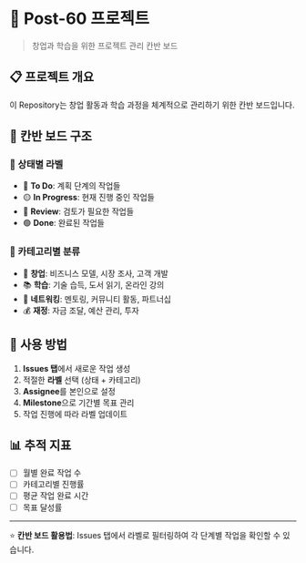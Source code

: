 # 🚀 Post-60 프로젝트

> 창업과 학습을 위한 프로젝트 관리 칸반 보드

## 📋 프로젝트 개요
이 Repository는 창업 활동과 학습 과정을 체계적으로 관리하기 위한 칸반 보드입니다.

## 🎯 칸반 보드 구조

### 📌 상태별 라벨
- 🔴 **To Do**: 계획 단계의 작업들
- 🟡 **In Progress**: 현재 진행 중인 작업들  
- 🔵 **Review**: 검토가 필요한 작업들
- 🟢 **Done**: 완료된 작업들

### 📂 카테고리별 분류
- 💼 **창업**: 비즈니스 모델, 시장 조사, 고객 개발
- 📚 **학습**: 기술 습득, 도서 읽기, 온라인 강의
- 🔗 **네트워킹**: 멘토링, 커뮤니티 활동, 파트너십
- 💰 **재정**: 자금 조달, 예산 관리, 투자

## 🔄 사용 방법

1. **Issues 탭**에서 새로운 작업 생성
2. 적절한 **라벨** 선택 (상태 + 카테고리)
3. **Assignee**를 본인으로 설정
4. **Milestone**으로 기간별 목표 관리
5. 작업 진행에 따라 라벨 업데이트

## 📊 추적 지표
- [ ] 월별 완료 작업 수
- [ ] 카테고리별 진행률
- [ ] 평균 작업 완료 시간
- [ ] 목표 달성률

---
⭐ **칸반 보드 활용법**: Issues 탭에서 라벨로 필터링하여 각 단계별 작업을 확인할 수 있습니다.
